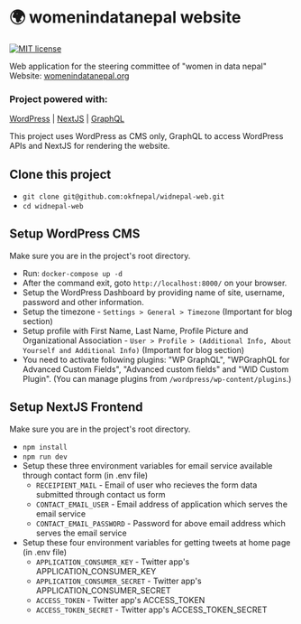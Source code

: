 # 🌍 womenindatanepal website
[![MIT license](https://img.shields.io/github/license/mashape/apistatus.svg?style=flat)](https://github.com/okfnepal/widnepal-web/blob/master/LICENSE)

Web application for the steering committee of "women in data nepal"
Website: [womenindatanepal.org](https://www.womenindatanepal.org/)

### Project powered with:
[WordPress](https://wordpress.com/) | [NextJS](https://nextjs.org/) | [GraphQL](https://graphql.org/)

This project uses WordPress as CMS only, GraphQL to access WordPress APIs and NextJS for rendering the website.

## Clone this project
- ```git clone git@github.com:okfnepal/widnepal-web.git```
- ```cd widnepal-web```

## Setup WordPress CMS
Make sure you are in the project's root directory.
- Run: `docker-compose up -d`
- After the command exit, goto `http://localhost:8000/` on your browser.
- Setup the WordPress Dashboard by providing name of site, username, password and other information.
- Setup the timezone - `Settings > General > Timezone` (Important for blog section)
- Setup profile with First Name, Last Name, Profile Picture and Organizational Association - `User > Profile > (Additional Info, About Yourself and Additional Info)` (Important for blog section)
- You need to activate following plugins: "WP GraphQL", "WPGraphQL for Advanced Custom Fields", "Advanced custom fields" and "WID Custom Plugin". (You can manage plugins from `/wordpress/wp-content/plugins`.)

## Setup NextJS Frontend
Make sure you are in the project's root directory.
- ```npm install```
- ```npm run dev```
- Setup these three environment variables for email service available through contact form (in .env file)
  - `RECEIPIENT_MAIL` - Email of user who recieves the form data submitted through contact us form
  - `CONTACT_EMAIL_USER` - Email address of application which serves the email service
  - `CONTACT_EMAIL_PASSWORD` - Password for above email address which serves the email service
- Setup these four environment variables for getting tweets at home page (in .env file)
  - `APPLICATION_CONSUMER_KEY` - Twitter app's APPLICATION_CONSUMER_KEY
  - `APPLICATION_CONSUMER_SECRET` - Twitter app's APPLICATION_CONSUMER_SECRET
  - `ACCESS_TOKEN` - Twitter app's ACCESS_TOKEN
  - `ACCESS_TOKEN_SECRET` - Twitter app's ACCESS_TOKEN_SECRET

